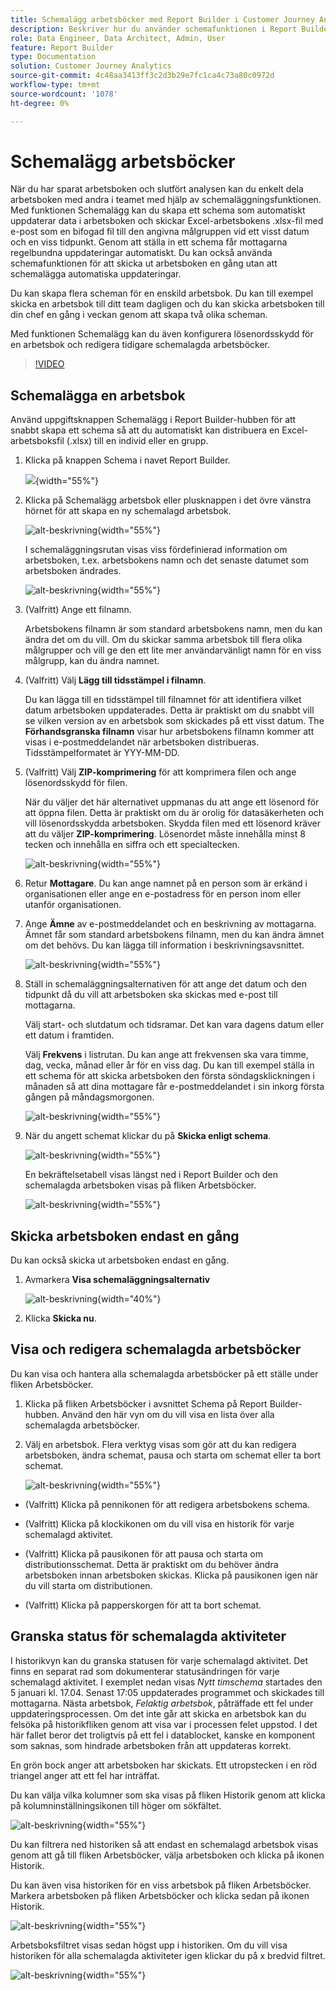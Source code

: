 ```yaml
---
title: Schemalägg arbetsböcker med Report Builder i Customer Journey Analytics
description: Beskriver hur du använder schemafunktionen i Report Builder
role: Data Engineer, Data Architect, Admin, User
feature: Report Builder
type: Documentation
solution: Customer Journey Analytics
source-git-commit: 4c48aa3413ff3c2d3b29e7fc1ca4c73a80c0972d
workflow-type: tm+mt
source-wordcount: '1078'
ht-degree: 0%

---
```



# Schemalägg arbetsböcker

När du har sparat arbetsboken och slutfört analysen kan du enkelt dela arbetsboken med andra i teamet med hjälp av schemaläggningsfunktionen. Med funktionen Schemalägg kan du skapa ett schema som automatiskt uppdaterar data i arbetsboken och skickar Excel-arbetsbokens .xlsx-fil med e-post som en bifogad fil till den angivna målgruppen vid ett visst datum och en viss tidpunkt. Genom att ställa in ett schema får mottagarna regelbundna uppdateringar automatiskt. Du kan också använda schemafunktionen för att skicka ut arbetsboken en gång utan att schemalägga automatiska uppdateringar.

Du kan skapa flera scheman för en enskild arbetsbok. Du kan till exempel skicka en arbetsbok till ditt team dagligen och du kan skicka arbetsboken till din chef en gång i veckan genom att skapa två olika scheman.

Med funktionen Schemalägg kan du även konfigurera lösenordsskydd för en arbetsbok och redigera tidigare schemalagda arbetsböcker.

>[!VIDEO](https://video.tv.adobe.com/v/3413079/?quality=12&learn=on)

## Schemalägga en arbetsbok

Använd uppgiftsknappen Schemalägg i Report Builder-hubben för att snabbt skapa ett schema så att du automatiskt kan distribuera en Excel-arbetsboksfil (.xlsx) till en individ eller en grupp.

1. Klicka på knappen Schema i navet Report Builder.

   ![](./assets/schedule-button.png){width="55%"}

1. Klicka på Schemalägg arbetsbok eller plusknappen i det övre vänstra hörnet för att skapa en ny schemalagd arbetsbok.

   ![alt-beskrivning](./assets/schedule-workbook.png){width="55%"}

   I schemaläggningsrutan visas viss fördefinierad information om arbetsboken, t.ex. arbetsbokens namn och det senaste datumet som arbetsboken ändrades.

   ![alt-beskrivning](./assets/schedule-pane.png){width="55%"}

1. (Valfritt) Ange ett filnamn.

   Arbetsbokens filnamn är som standard arbetsbokens namn, men du kan ändra det om du vill. Om du skickar samma arbetsbok till flera olika målgrupper och vill ge den ett lite mer användarvänligt namn för en viss målgrupp, kan du ändra namnet.

1. (Valfritt) Välj **Lägg till tidsstämpel i filnamn**.

   Du kan lägga till en tidsstämpel till filnamnet för att identifiera vilket datum arbetsboken uppdaterades. Detta är praktiskt om du snabbt vill se vilken version av en arbetsbok som skickades på ett visst datum. The **Förhandsgranska filnamn** visar hur arbetsbokens filnamn kommer att visas i e-postmeddelandet när arbetsboken distribueras. Tidsstämpelformatet är YYY-MM-DD.

1. (Valfritt) Välj **ZIP-komprimering** för att komprimera filen och ange lösenordsskydd för filen.

   När du väljer det här alternativet uppmanas du att ange ett lösenord för att öppna filen. Detta är praktiskt om du är orolig för datasäkerheten och vill lösenordsskydda arbetsboken. Skydda filen med ett lösenord kräver att du väljer **ZIP-komprimering**. Lösenordet måste innehålla minst 8 tecken och innehålla en siffra och ett specialtecken.

   ![alt-beskrivning](./assets/zip-compression.png){width="55%"}

1. Retur **Mottagare**. Du kan ange namnet på en person som är erkänd i organisationen eller ange en e-postadress för en person inom eller utanför organisationen.

1. Ange **Ämne** av e-postmeddelandet och en beskrivning av mottagarna. Ämnet får som standard arbetsbokens filnamn, men du kan ändra ämnet om det behövs. Du kan lägga till information i beskrivningsavsnittet.

   ![alt-beskrivning](./assets/recipients-subject.png){width="55%"}

1. Ställ in schemaläggningsalternativen för att ange det datum och den tidpunkt då du vill att arbetsboken ska skickas med e-post till mottagarna.

   Välj start- och slutdatum och tidsramar. Det kan vara dagens datum eller ett datum i framtiden.

   Välj **Frekvens** i listrutan. Du kan ange att frekvensen ska vara timme, dag, vecka, månad eller år för en viss dag. Du kan till exempel ställa in ett schema för att skicka arbetsboken den första söndagsklickningen i månaden så att dina mottagare får e-postmeddelandet i sin inkorg första gången på måndagsmorgonen.

   ![alt-beskrivning](./assets/frequency.png){width="55%"}

1. När du angett schemat klickar du på **Skicka enligt schema**.

   ![alt-beskrivning](./assets/send-on-schedule.png){width="55%"}

   En bekräftelsetabell visas längst ned i Report Builder och den schemalagda arbetsboken visas på fliken Arbetsböcker.

   ![alt-beskrivning](./assets/confirmation-toast.png){width="55%"}

## Skicka arbetsboken endast en gång

Du kan också skicka ut arbetsboken endast en gång.

1. Avmarkera **Visa schemaläggningsalternativ**

   ![alt-beskrivning](./assets/send-now.png){width="40%"}

1. Klicka **Skicka nu**.

## Visa och redigera schemalagda arbetsböcker

Du kan visa och hantera alla schemalagda arbetsböcker på ett ställe under fliken Arbetsböcker.

1. Klicka på fliken Arbetsböcker i avsnittet Schema på Report Builder-hubben. Använd den här vyn om du vill visa en lista över alla schemalagda arbetsböcker.

1. Välj en arbetsbok. Flera verktyg visas som gör att du kan redigera arbetsboken, ändra schemat, pausa och starta om schemat eller ta bort schemat.

   ![alt-beskrivning](./assets/edit-icons.png){width="55%"}

* (Valfritt) Klicka på pennikonen för att redigera arbetsbokens schema.

* (Valfritt) Klicka på klockikonen om du vill visa en historik för varje schemalagd aktivitet.

* (Valfritt) Klicka på pausikonen för att pausa och starta om distributionsschemat. Detta är praktiskt om du behöver ändra arbetsboken innan arbetsboken skickas. Klicka på pausikonen igen när du vill starta om distributionen.

* (Valfritt) Klicka på papperskorgen för att ta bort schemat.

## Granska status för schemalagda aktiviteter

I historikvyn kan du granska statusen för varje schemalagd aktivitet. Det finns en separat rad som dokumenterar statusändringen för varje schemalagd aktivitet. I exemplet nedan visas *Nytt timschema* startades den 5 januari kl. 17.04. Senast 17:05 uppdaterades programmet och skickades till mottagarna. Nästa arbetsbok, *Felaktig arbetsbok*, påträffade ett fel under uppdateringsprocessen. Om det inte går att skicka en arbetsbok kan du felsöka på historikfliken genom att visa var i processen felet uppstod. I det här fallet beror det troligtvis på ett fel i datablocket, kanske en komponent som saknas, som hindrade arbetsboken från att uppdateras korrekt.

En grön bock anger att arbetsboken har skickats. Ett utropstecken i en röd triangel anger att ett fel har inträffat.

Du kan välja vilka kolumner som ska visas på fliken Historik genom att klicka på kolumninställningsikonen till höger om sökfältet.

![alt-beskrivning](./assets/history.png){width="55%"}

Du kan filtrera ned historiken så att endast en schemalagd arbetsbok visas genom att gå till fliken Arbetsböcker, välja arbetsboken och klicka på ikonen Historik.

Du kan även visa historiken för en viss arbetsbok på fliken Arbetsböcker. Markera arbetsboken på fliken Arbetsböcker och klicka sedan på ikonen Historik.

![alt-beskrivning](./assets/history2.png){width="55%"}

Arbetsboksfiltret visas sedan högst upp i historiken. Om du vill visa historiken för alla schemalagda aktiviteter igen klickar du på x bredvid filtret.

![alt-beskrivning](./assets/history3.png){width="55%"}



